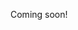 Coming soon!

<!--

Ladder Shelf Desk & Wide Bookshelf Set | West Elm: https://www.westelm.com/products/ladder-shelf-desk-set-wide-h1726/?pkey=coffice-desks
Magrit Modular Wall Unit - Scandinavian Designs: https://scandinaviandesigns.com/products/magrit-wall-units?variant=17308313190490
Folk Ladder Desk - Design Within Reach: https://www.dwr.com/storage-shelving-systems/folk-ladder-desk/2196214.html?lang=en_US
386 977×386 pixels: http://www.georgenelsonfoundation.org/image/1568/978/386
5f29db2c1fd7aacecae7dcdf6179736e.jpg 854×1,278 pixels: https://i.pinimg.com/originals/5f/29/db/5f29db2c1fd7aacecae7dcdf6179736e.jpg
Interior-Design-and-Furniture-Tips-The-Best-Mid-Century-Shelves-2.jpg 850×1,133 pixels: http://essentialhome.eu/blog/wp-content/uploads/2017/08/Interior-Design-and-Furniture-Tips-The-Best-Mid-Century-Shelves-2.jpg
ELVARLI Post, white, 87 1/4-137 3/4" - IKEA: https://www.ikea.com/us/en/p/elvarli-post-white-40296170/
Shelves and prices | 606 Universal Shelving System | Vitsœ: https://www.vitsoe.com/us/606/components#desk-shelf
47 Awesome And Functional Mid-Century Storage Units - DigsDigs: https://www.digsdigs.com/29-awesome-and-functional-mid-century-wall-units/

-->

